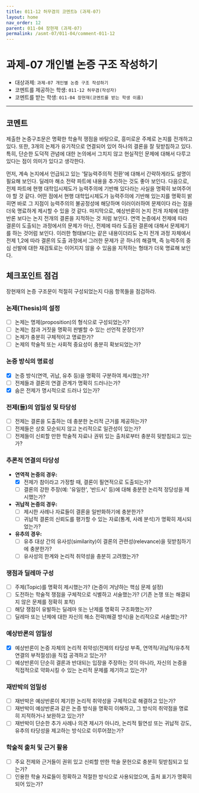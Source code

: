 ```yaml
---
title: 011-12 허무겸의 코멘트b (과제-07) 
layout: home
nav_order: 12
parent: 011-04 장현재 (과제-07)
permalink: /asmt-07/011-04/comment-011-12
---
```


# 과제-07 개인별 논증 구조 작성하기

- 대상과제: `과제-07 개인별 논증 구조 작성하기`
- 코멘트를 제공하는 학생: `011-12 허무겸(작성자)` 
- 코멘트를 받는 학생: `011-04 장현재(코멘트를 받는 학생 이름)` 

---

## 코멘트

제출한 논증구조문은 명확한 학술적 쟁점을 바탕으로, 흥미로운 주제로 논지를 전개하고 있다. 또한, 3개의 논제가 유기적으로 연결되어 있어 하나의 결론을 잘 뒷받침하고 있다. 특히, 단순한 도덕적 관념에 대한 논의에서 그치지 않고 현실적인 문제에 대해서 다루고 있다는 점이 의미가 있다고 생각한다.

먼저, 계속 논지에서 언급되고 있는 '탈능력주의적 전환'에 대해서 간략하게라도 설명이 필요해 보인다. 딜레마 해소 전략 파트에 내용을 추가하는 것도 좋아 보인다. 다음으로, 전제 파트에 현행 대학입시제도가 능력주의에 기반해 있다라는 사실을 명확히 보여주어야 할 것 같다. 어떤 점에서 현행 대학입시제도가 능력주의에 기반해 있는지를 명확히 밝히면 바로 그 지점이 능력주의의 불공정성에 해당하며 이러이러하여 문제이다 라는 점을 더욱 명료하게 제시할 수 있을 것 같다. 마지막으로, 예상반론이 논지 전개 자체에 대한 반론 보다는 논지 전개의 결론을 지적하는 것 처럼 보인다. 연역 논증에서 전제에 따라 결론이 도출되는 과정에서의 문제가 아닌, 전제에 따라 도출된 결론에 대해서 문제제기를 하는 것어럼 보인다. 이러한 형태보다는 같은 내용이더라도 논지 전개 과정 자체에서 전제 1,2에 따라 결론의 도출 과정에서 그러한 문제가 곧 하나의 해결책, 즉 능력주의 중심 선발에 대한 재검토로는 이어지지 않을 수 있음을 지적하는 형태가 더욱 명료해 보인다.

## 체크포인트 점검

장현재의 논증 구조문이 적절히 구성되었는지 다음 항목들을 점검하라.

### **논제(Thesis)의 설정**
- [ ] 논제는 명제(proposition)의 형식으로 구성되었는가?
- [ ] 논제는 참과 거짓을 명확히 판별할 수 있는 선언적 문장인가?
- [ ] 논제가 충분히 구체적이고 명료한가?
- [ ] 논제의 학술적 또는 사회적 중요성이 충분히 확보되었는가?

### **논증 방식의 명료성**
- [x] 논증 방식(연역, 귀납, 유추 등)을 명확히 구분하여 제시했는가?
- [ ] 전제들과 결론의 연결 관계가 명확히 드러나는가?
- [x] 숨은 전제가 명시적으로 드러나 있는가?

### **전제(들)의 엄밀성 및 타당성**
- [ ] 전제는 결론을 도출하는 데 충분한 논리적 근거를 제공하는가?
- [ ] 전제들은 상호 모순되지 않고 논리적으로 일관성이 있는가?
- [ ] 전제들이 신뢰할 만한 학술적 자료나 권위 있는 출처로부터 충분히 뒷받침되고 있는가?

### **추론적 연결의 타당성**
- **연역적 논증의 경우:**
  - [x] 전제가 참이라고 가정할 때, 결론이 필연적으로 도출되는가?
  - [ ] 결론의 강한 주장(예: '유일한', '반드시' 등)에 대해 충분한 논리적 정당성을 제시했는가?

- **귀납적 논증의 경우:**
  - [ ] 제시한 사례나 자료들이 결론을 일반화하기에 충분한가?
  - [ ] 귀납적 결론의 신뢰도를 평가할 수 있는 자료(통계, 사례 분석)가 명확히 제시되었는가?

- **유추의 경우:**
  - [ ] 유추 대상 간의 유사성(similarity)이 결론의 관련성(relevance)을 뒷받침하기에 충분한가?
  - [ ] 유사성의 한계와 논리적 취약성을 충분히 고려했는가?

### **쟁점과 딜레마 구성**
- [ ] 주제(Topic)를 명확히 제시했는가? (논증이 겨냥하는 핵심 문제 설정)
- [ ] 도전하는 학술적 쟁점을 구체적으로 식별하고 서술했는가? (기존 논쟁 또는 해결되지 않은 문제를 정확히 포착)
- [ ] 해당 쟁점이 유발하는 딜레마 또는 난제를 명확히 구조화했는가?
- [ ] 딜레마 또는 난제에 대한 자신의 해소 전략(해결 방식)을 논리적으로 서술했는가?

### **예상반론의 엄밀성**
- [x] 예상반론이 논증 자체의 논리적 취약성(전제의 타당성 부족, 연역적/귀납적/유추적 연결의 부적절성)을 직접 공격하고 있는가?
- [ ] 예상반론이 단순히 결론과 반대되는 입장을 주장하는 것이 아니라, 자신의 논증을 직접적으로 약화시킬 수 있는 논리적 문제를 제기하고 있는가?

### **재반박의 엄밀성**
- [ ] 재반박은 예상반론이 제기한 논리적 취약성을 구체적으로 해결하고 있는가?
- [ ] 재반박이 예상반론과 같은 논증 방식을 명확히 이해하고, 그 방식의 취약점을 명료히 지적하거나 보완하고 있는가?
- [ ] 재반박이 단순한 추가 사례나 의견 제시가 아니라, 논리적 필연성 또는 귀납적 강도, 유추의 타당성을 제고하는 방식으로 이루어졌는가?

### **학술적 출처 및 근거 활용**
- [ ] 주요 전제와 근거들이 권위 있고 신뢰할 만한 학술 문헌으로 충분히 뒷받침되고 있는가?
- [ ] 인용한 학술 자료들이 정확하고 적절한 방식으로 사용되었으며, 출처 표기가 명확히 되어 있는가?
